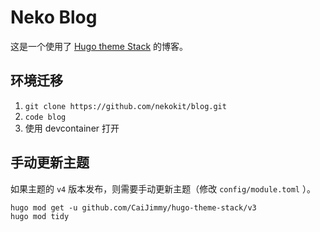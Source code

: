 # Neko Blog

这是一个使用了 [Hugo theme Stack](https://github.com/CaiJimmy/hugo-theme-stack) 的博客。

## 环境迁移

1. `git clone https://github.com/nekokit/blog.git`
2. `code blog`
3. 使用 devcontainer 打开

## 手动更新主题

如果主题的 `v4` 版本发布，则需要手动更新主题（修改 `config/module.toml` ）。

```shell
hugo mod get -u github.com/CaiJimmy/hugo-theme-stack/v3
hugo mod tidy
```
